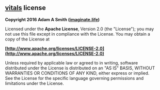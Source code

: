 ## [vitals](http://vitalsjs.com) license

**Copyright 2016 Adam A Smith ([imaginate.life](http://imaginate.life))**

Licensed under the **Apache License**, Version 2.0 (the "License");
you may not use this file except in compliance with the License.
You may obtain a copy of the License at

**[http://www.apache.org/licenses/LICENSE-2.0](http://www.apache.org/licenses/LICENSE-2.0)**

Unless required by applicable law or agreed to in writing, software
distributed under the License is distributed on an "AS IS" BASIS,
WITHOUT WARRANTIES OR CONDITIONS OF ANY KIND, either express or implied.
See the License for the specific language governing permissions and
limitations under the License.
